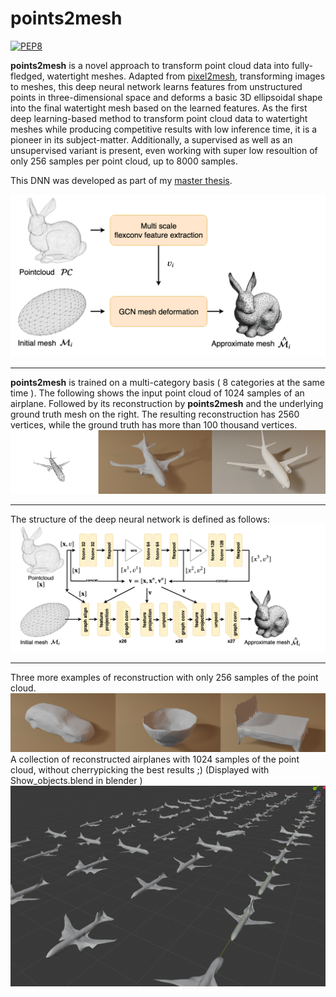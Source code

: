 # points2mesh
[![PEP8](https://img.shields.io/badge/code%20style-pep8-orange.svg)](https://www.python.org/dev/peps/pep-0008/)

__points2mesh__ is a novel approach to transform point cloud data into fully-fledged, watertight meshes. Adapted from [pixel2mesh](https://github.com/nywang16/Pixel2Mesh), transforming images to meshes, this deep neural network learns features from unstructured points in three-dimensional space and deforms a basic 3D ellipsoidal shape into the final watertight mesh based on the learned features.
As the first deep learning-based method to transform point cloud data to watertight meshes while producing competitive results with low inference time, it is a pioneer in its subject-matter. Additionally, a supervised as well as an unsupervised variant is present, even working with super low resoultion of only 256 samples per point cloud, up to 8000 samples.

This DNN was developed as part of my [master thesis](https://github.com/Hyde46/points2mesh/blob/master/thesis.pdf).

![General Structure](resources/general_structure.png)

--------------

__points2mesh__ is trained on a multi-category basis ( 8 categories at the same time ). 
The following shows the input point cloud of 1024 samples of an airplane. Followed by its reconstruction by __points2mesh__ and the underlying ground truth mesh on the right. The resulting reconstruction has 2560 vertices, while the ground truth has more than 100 thousand vertices.
![airplane_reconstruction](resources/recon_airplane_1024.jpg)

--------------

The structure of the deep neural network is defined as follows:
![DNN structure](resources/c1.png)

--------------

Three more examples of reconstruction with only 256 samples of the point cloud.
![256 sample reconstruction](resources/recons.jpg)
A collection of reconstructed airplanes with 1024 samples of the point cloud, without cherrypicking the best results ;) (Displayed with Show_objects.blend in blender )
![More airplanes](resources/examples.png)
